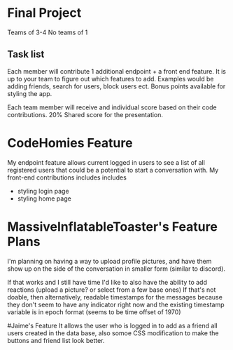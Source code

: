 # Final Project
Teams of 3-4 
No teams of 1

## Task list
Each member will contribute 1 additional endpoint + a front end feature. It is up to your team to figure out which features to add. Examples would be adding friends, search for users, block users ect. Bonus points available for styling the app.

Each team member will receive and individual score based on their code contributions. 20% Shared score for the presentation. 

# CodeHomies Feature
My endpoint feature allows current logged in users to see a list of all registered users that could be a potential to start a conversation with.
My front-end contributions includes includes
- styling login page
- styling home page 

# MassiveInflatableToaster's Feature Plans
I'm planning on having a way to upload profile pictures, and have them show up on the side of the conversation in smaller form (similar to discord). 

If that works and I still have time I'd like to also have the ability to add reactions (upload a picture? or select from a few base ones)
If that's not doable, then alternatively, readable timestamps for the messages because they don't seem to have any indicator right now and the existing timestamp variable is in epoch format (seems to be time offset of 1970)

#Jaime's Feature
It allows the user who is logged in to add as a friend all users created in the data base, also somoe CSS modification to make the buttons and friend list look better. 
